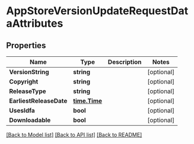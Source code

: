 # AppStoreVersionUpdateRequestDataAttributes

## Properties

Name | Type | Description | Notes
------------ | ------------- | ------------- | -------------
**VersionString** | **string** |  | [optional] 
**Copyright** | **string** |  | [optional] 
**ReleaseType** | **string** |  | [optional] 
**EarliestReleaseDate** | [**time.Time**](time.Time.md) |  | [optional] 
**UsesIdfa** | **bool** |  | [optional] 
**Downloadable** | **bool** |  | [optional] 

[[Back to Model list]](../README.md#documentation-for-models) [[Back to API list]](../README.md#documentation-for-api-endpoints) [[Back to README]](../README.md)


